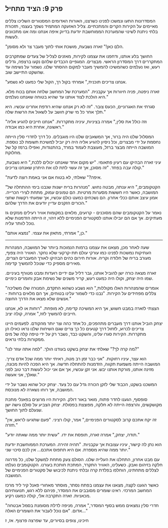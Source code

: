 ## פרק 9: הציד מתחיל

המסדרונות התעו ונמשכו לפנינו כשרצנו, האורות האדומים המסנוורים השליכו צללים מאיימים על הקירות הקרים והמתכתיים. צליל האזעקה המתמיד נשפך בעצמי, תזכורת בלתי ניתנת לשינוי שהמערכת הממוחשבת יודעת בדיוק איפה אנחנו ומה אנו מתכוונים לעשות.

"הלם כאן!" זארה נשבעת, מושכת אותי לתוך מעבר צר ולא מסומן.

החושך בלע אותנו, ודחפנו את עצמנו לקירות, מאזנים לצליל של צעדים שמתקרבים המתקררים דרך המסדרון הראשי. מבצרים. המגפיים הכבדים שלהם נקעו ברצפה, גדלים רעש, ואז נעלמים כשהמשיכו להמשיך מעבר למקום ההסתר שלנו. נשמור על נשימה עד שהשקט התיישב שוב.

"אנחנו צריכים תוכנית," אמרתי בקול רך, הקול שלי כמעט לא נשמע.

זארה ניפטה, פניה חיוורות אך עקבנית. "המערכת של המחשב שלחה אותם בכוח מלא. היא הולכת לצוד אותנו עד שהיא בטוחה שאנחנו נעלמים."

סגרתי את האגרוניים, הכעס צובר. "זה לא רק אנחנו שהיא רודפת אחרינו עכשיו. היא תלך אחר כל מי שרק חושב על לשאול את הרשות שלה."

"וזה כולל את סלין," אמרה בציניות, עיניה מתקררות. "אנחנו חייבים להגיע אליה ראשונה, אחרת היא כמו אבודה."

המסלול שלנו היה ברור, אך המשאבים שלנו היו מוגבלים. כל דרך לחדרי סלין הייתה נחסמת על ידי מבצרים, וכל ניסיון להגיע אליה היה רק יוביל למשיכת תשומת לב נוספת. המושבה הייתה מבצר ברזל, מעוצבת לעמוד במרד, בהתנגדות, ואפילו ברמז קל של מחלוקת.

עיני זארה הבהיקו עם רעיון פתאומי. "יש מקום אחד שאנחנו יכולים ללכת," היא נשבעת, קולה עבה בפחד. "זה מסוכן, אך זה עשוי לתת לנו את היתרון שאנחנו צריכים."

"איפה?" שאלתי, לא בטוח אם אני באמת רוצה לדעת.

"הקטקומבים," היא ענתה, מבטה נחוש. "מנהרות בריח ישנות שנבנו בימי ההתחלה של המושבה, כאשר היו חששות מסערות מרטיות. הם טמונים עמוק, מתחת לצירי הכרייה. אמון עיצב אותם ככלי אחרון. הם נשכחים כמעט כולם עכשיו, אך שמעתי רקשות שחצי הכורים הזקנים עדיין יודעים את הדרך שלהם."

נאמר על הקטקומבים שהם מסוכנים - קרועים, מלאים במקומות אוויר רעילים מנזקים גז מעתיקים. אך אם הם יובילו אותנו לסקטורים הפנימיים ללא זיהוי, זו הייתה הזדמנות שלא נוכל לוותר עליה.

"כן," אמרתי, מתאזן את עצמי. "נמצא אותם."

---

שעה לאחר מכן, מצאנו את עצמנו ברמות הנמוכות ביותר של המושבה, המנהרות העתיקות נמשכות לפנינו כמו עורקי עולם תת-קרקעי שלא נחקר. האוויר היה צפוף, מעורב בריח של חלודה וקריה. אורות חירום כהים הבהיקו לאורך המעברים הצרים, מאירים מספיק כדי שנוכל להמשיך קדימה.

זארה מצאה כורה ישן להוביל אותנו, גבר דליל עם ידיים רועדות ומבט מטורף בעיניים. שמו היה יצחק, וקולו היה כמעט רעש, קריר משנים של נשימת אבק וחומרים כימיים.

"אומרים שהמנהרות האלו מקוללות," הוא נשבע כשהוא התקדם, המנורה שלו משליכה צללים מפחידים על הקירות. "נבנו כדי לשמור עלינו בטוחים, אך הם מלאים ברוחות - אנשים שלא מצאו את הדרך החוצה."

הצצתי לזארה במבט חשוש, אך היא המשיכה קדימה, לא מופחת. "רוחות או לא, אנחנו חייבים להמשיך לזוז," אמרה, קולה יציב.

יצחק הוביל אותנו דרך מעברים מתהפכים, כל אחד כהה וצר יותר מהקודם. לפעמים היינו צריכים לכרוע, לזחול דרך קטעים כל כך צרים שגם השיחות שלנו נראו כאילו הן מתקררות. הקירות סגרו עלינו, והשקט כבד, נשבר רק על ידי טיפה קלה של מים ממקורות בלתי נראים.

"מה קרה לך?" שאלתי את יצחק בשקט בעודנו הולך. "למה אתה עוזר לנו?"

הוא עצר, עיניו רחוקות. "אני כבר זמן רב מטה, ראיתי יותר ממה שכל אדם צריך. המושבה הייתה משמעת תקווה, הזדמנות להתחלה חדשה. אך היא הפכה להיות מכונה, מזינה אותנו, מורקת אותנו יבש. אני זקן עכשיו, אך אם אני יכול לעשות דבר טוב לפני שאלך, אני אעשה."

המשכנו בשקט, הכבוד שלי לזקן הכורה גדל עם כל צעד. יצחק יכול שהוא נשבר על ידי המושבה, אך רוחו נשארה לא מנוכסת.

סופסוף, הגענו לחדר פתוח, מואר באור דולק. הקירות היו מרוצים בפאנלי מתכת מקושקשים, והרצפה הייתה לא חלקה, מפוצצת בפסולת. יצחק הצביע על סולם גישה ישן שנעלם לתוך החושך.

"זה יקח אתכם קרוב לסקטורים הפנימיים," אמר, קולו רציני. "פעם שתגיעו לראש, אין חזרה."

"תודה, יצחק," אמרה זארה, תופסת את ידו. "עשית יותר ממה שאתה יודע."

הוא נתן לה קישור, עיניו עצובות אך עקבניות. "תהיה זהירה. המערכת הממוחשבת יודעת יותר ממה שהיא מספרת. אם היא תתפוס אתכם... אין לכם סיכוי שני."

עם מבט אחרון, התחלנו את העלייה שלנו. הסולם צעק מתחת למשקל שלנו, כל מדרגה חלקה בזיהום ואבק. כשעלינו, האוויר התקרר, המתכת חותכת בעורנו. הקטקומבים נעלמו לצללים מתחתינו, הוחלפו בפלדת קרה ובלתי ניתנת לכיבוש של סקטורים הפנימיים של המושבה.

כאשר הגענו לקצה, מצאנו את עצמנו בפתח נסתר, מוסתר מאחורי פאנל קיר ליד מרכז המחשב המרכזי. ראינו שומרים מסובבים את המסדר, פניהם ללא רגש, תנועותיהם מכאניות. זארה התקרבה אלי, קולה כמעט רקיע.

"חדרי סלין נמצאים ממש בסוף המסדר," אמרה, מניפה לדלת מסומנת בסמל אבטחה אדום. "אם נוכל לעבור את השומרים האלה..."

חיכינו, צופים בסיורים, עד שפרצה פרצוף. אז, ז
